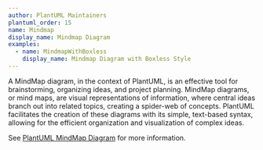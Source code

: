 ```yaml
---
author: PlantUML Maintainers
plantuml_order: 15
name: Mindmap
display_name: Mindmap Diagram
examples:
  - name: MindmapWithBoxless
    display_name: Mindmap Diagram with Boxless Style
---
```


A MindMap diagram, in the context of PlantUML, is an effective tool for brainstorming,
organizing ideas, and project planning.
MindMap diagrams, or mind maps, are visual representations of information,
where central ideas branch out into related topics, creating a spider-web of concepts.
PlantUML facilitates the creation of these diagrams with its simple, text-based syntax,
allowing for the efficient organization and visualization of complex ideas.

See [PlantUML MindMap Diagram](https://plantuml.com/mindmap-diagram) for more information.
